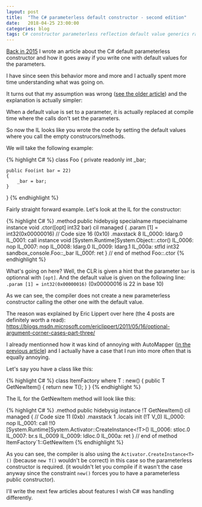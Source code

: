 ```yaml
---
layout: post
title:  "The C# parameterless default constructor - second edition"
date:   2018-04-25 23:00:00
categories: blog
tags: C# constructor parameterless reflection default value generics rant
---
```


[Back in 2015](/blog/2015/03/29/c-sharp-constructor.html) I wrote an article about the C# default parameterless constructor and how it goes away if you write one with default values for the parameters.

I have since seen this behavior more and more and I actually spent more time understanding what was going on.

It turns out that my assumption was wrong ([see the older article](/blog/2015/03/29/c-sharp-constructor.html)) and the explanation is actually simpler:

When a default value is set to a parameter, it is actually replaced at compile time where the calls don't set the parameters.

So now the IL looks like you wrote the code by setting the default values where you call the empty construcors/methods.

We will take the following example:

{% highlight C# %}
class Foo
{
    private readonly int _bar;

    public Foo(int bar = 22)
    {
        _bar = bar;
    }
}
{% endhighlight %}

Fairly straight forward example. Let's look at the IL for the constructor:

{% highlight C# %}
.method public hidebysig specialname rtspecialname 
        instance void  .ctor([opt] int32 bar) cil managed
{
  .param [1] = int32(0x00000016)
  // Code size       16 (0x10)
  .maxstack  8
  IL_0000:  ldarg.0
  IL_0001:  call       instance void [System.Runtime]System.Object::.ctor()
  IL_0006:  nop
  IL_0007:  nop
  IL_0008:  ldarg.0
  IL_0009:  ldarg.1
  IL_000a:  stfld      int32 sandbox_console.Foo::_bar
  IL_000f:  ret
} // end of method Foo::.ctor
{% endhighlight %}

What's going on here? Well, the CLR is given a hint that the parameter `bar` is optionnal with `[opt]`.
And the default value is given on the following line: `.param [1] = int32(0x00000016)` (0x00000016 is 22 in base 10)

As we can see, the compiler does not create a new parameterless constructor calling the other one with the default value.

The reason was explained by Eric Lippert over here (the 4 posts are definitely worth a read): <https://blogs.msdn.microsoft.com/ericlippert/2011/05/16/optional-argument-corner-cases-part-three/>

I already mentionned how it was kind of annoying with AutoMapper ([in the previous article](/blog/2015/03/29/c-sharp-constructor.html)) and I actually have a case that I run into more often that is equally annoying.

Let's say you have a class like this:

{% highlight C# %}
class ItemFactory<T> where T : new()
{
    public T GetNewItem()
    {
        return new T();
    }
}
{% endhighlight %}

The IL for the GetNewItem method will look like this:

{% highlight C# %}
.method public hidebysig instance !T  GetNewItem() cil managed
{
  // Code size       11 (0xb)
  .maxstack  1
  .locals init (!T V_0)
  IL_0000:  nop
  IL_0001:  call       !!0 [System.Runtime]System.Activator::CreateInstance<!T>()
  IL_0006:  stloc.0
  IL_0007:  br.s       IL_0009
  IL_0009:  ldloc.0
  IL_000a:  ret
} // end of method ItemFactory`1::GetNewItem
{% endhighlight %}

As you can see, the compiler is also using the `Activator.CreateInstance<T>()` (because `new T()` wouldn't be correct) in this case so the parameterless constructor is required.
(it wouldn't let you compile if it wasn't the case anyway since the constraint `new()` forces you to have a parameterless public constructor).

I'll write the next few articles about features I wish C# was handling differently.

